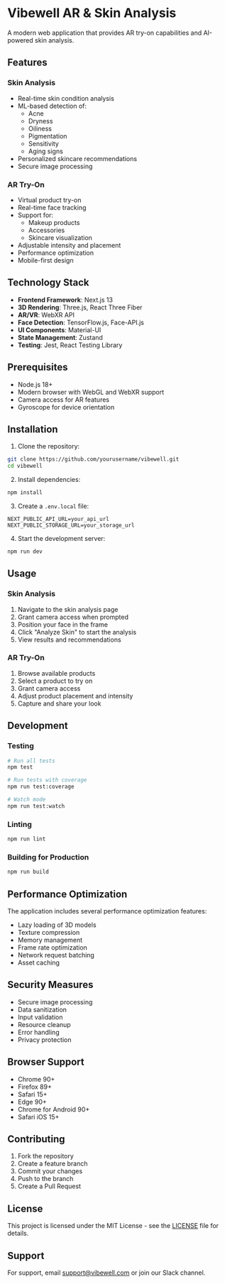 # Vibewell AR & Skin Analysis

A modern web application that provides AR try-on capabilities and AI-powered skin analysis.

## Features

### Skin Analysis
- Real-time skin condition analysis
- ML-based detection of:
  - Acne
  - Dryness
  - Oiliness
  - Pigmentation
  - Sensitivity
  - Aging signs
- Personalized skincare recommendations
- Secure image processing

### AR Try-On
- Virtual product try-on
- Real-time face tracking
- Support for:
  - Makeup products
  - Accessories
  - Skincare visualization
- Adjustable intensity and placement
- Performance optimization
- Mobile-first design

## Technology Stack

- **Frontend Framework**: Next.js 13
- **3D Rendering**: Three.js, React Three Fiber
- **AR/VR**: WebXR API
- **Face Detection**: TensorFlow.js, Face-API.js
- **UI Components**: Material-UI
- **State Management**: Zustand
- **Testing**: Jest, React Testing Library

## Prerequisites

- Node.js 18+
- Modern browser with WebGL and WebXR support
- Camera access for AR features
- Gyroscope for device orientation

## Installation

1. Clone the repository:
```bash
git clone https://github.com/yourusername/vibewell.git
cd vibewell
```

2. Install dependencies:
```bash
npm install
```

3. Create a `.env.local` file:
```env
NEXT_PUBLIC_API_URL=your_api_url
NEXT_PUBLIC_STORAGE_URL=your_storage_url
```

4. Start the development server:
```bash
npm run dev
```

## Usage

### Skin Analysis

1. Navigate to the skin analysis page
2. Grant camera access when prompted
3. Position your face in the frame
4. Click "Analyze Skin" to start the analysis
5. View results and recommendations

### AR Try-On

1. Browse available products
2. Select a product to try on
3. Grant camera access
4. Adjust product placement and intensity
5. Capture and share your look

## Development

### Testing
```bash
# Run all tests
npm test

# Run tests with coverage
npm run test:coverage

# Watch mode
npm run test:watch
```

### Linting
```bash
npm run lint
```

### Building for Production
```bash
npm run build
```

## Performance Optimization

The application includes several performance optimization features:

- Lazy loading of 3D models
- Texture compression
- Memory management
- Frame rate optimization
- Network request batching
- Asset caching

## Security Measures

- Secure image processing
- Data sanitization
- Input validation
- Resource cleanup
- Error handling
- Privacy protection

## Browser Support

- Chrome 90+
- Firefox 89+
- Safari 15+
- Edge 90+
- Chrome for Android 90+
- Safari iOS 15+

## Contributing

1. Fork the repository
2. Create a feature branch
3. Commit your changes
4. Push to the branch
5. Create a Pull Request

## License

This project is licensed under the MIT License - see the [LICENSE](LICENSE) file for details.

## Support

For support, email support@vibewell.com or join our Slack channel.
